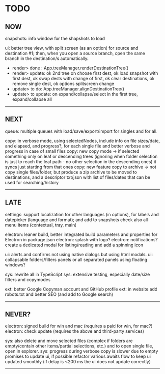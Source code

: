 # TODO

## NOW
snapshots: info window for the shapshots to load

ui: better tree view, with split screen (as an option) for source and destination #1;
then, when you open a source branch, open the same branch in the destination/s automatically.
- render> done : App.treeManager.renderDestinationTree()
- render> update: ok 2nd tree on choose first dest, ok load snapshot with first dest, ok swap dests with change of first, ok clear destinations, ok remove single dest, ok options splitscreen change
- update> to do: App.treeManager.alignDestinationTree()
- update> to update:  on expand/collapse/select in the first tree, expand/collapse all

--- 

## NEXT
queue: multiple queues with load/save/export/import for singles and for all.

copy: in verbose mode, using selectedNodes, include info on file sizes/date, and elapsed, and progress?, for each single file
      and better verbose and progress in case of small files
copy: new copy mode -> if selected something only on leaf or descending trees (ignoring when folder selection is just to reach the leaf path - no other selection in the descending ones) it syncs just starting from that ones
copy: new feature copy to archive -> not copy single files/folder, but produce a zip archive to be moved to destinations, and a descriptor txt/json with list of files/dates that can be used for searching/history

---

## LATE
settings: support localization for other languages (in options), for labels and datepicker (language and format); 
          and add to snapshots
          check also all menu items (contextual, tray, main)

electron: leaner build, better integrated build parameters and properties for Electron in package.json
electron: splash with logo?
electron: notifications? create a dedicated modal for listing/reading and add a spinning icon

ui: alerts and confirms not using native dialogs but using html modals.
ui: collapsable folders/filters panels or all separated panels using floating windows?

sys: rewrite all in TypeScript
sys: extensive testing, especially date/size filters and copymodes

ext: better Google Copyman account and GitHub profile
ext: in website add robots.txt and better SEO (and add to Google search)

---

## NEVER?
electron: signed build for win and mac (requires a paid  for win, for mac?) 
electron: check update (requires the above and third-party services)

sys: also delete and move selected files (complex if folders are empty/contain other items/partial selections, etc.) and to open single file, open in explorer.
sys: progress during verbose copy is slower due to empty promises to update ui, if possible refactor various awaits flow to keep ui updated smoothly (if delay is <200 ms the ui does not update correctly)

---